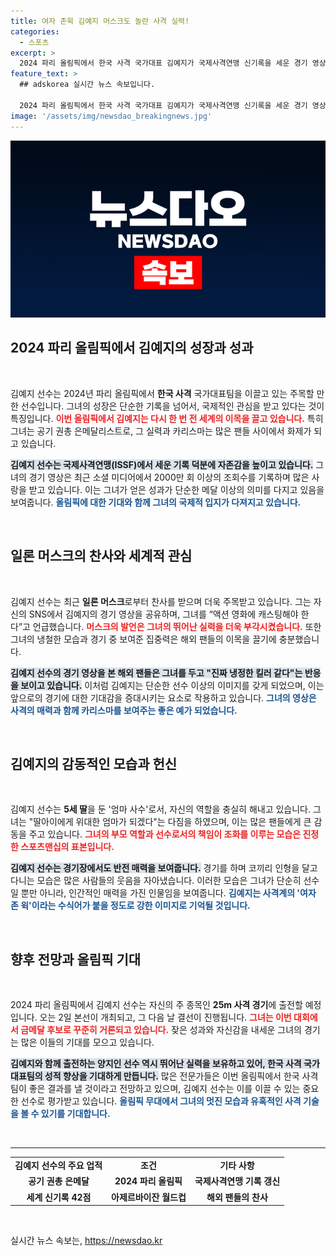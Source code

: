 ```yaml
---
title: 여자 존윅 김예지 머스크도 놀란 사격 실력!
categories:
  - 스포츠
excerpt: >
  2024 파리 올림픽에서 한국 사격 국가대표 김예지가 국제사격연맹 신기록을 세운 경기 영상이 2000만 조회수를 기록하며 화제! 일론 머스크의 찬사와 해외 팬들의 응원이 이어지며 여자 존 윅으로의 변신이 기대된다.
feature_text: >
  ## adskorea 실시간 뉴스 속보입니다.

  2024 파리 올림픽에서 한국 사격 국가대표 김예지가 국제사격연맹 신기록을 세운 경기 영상이 2000만 조회수를 기록하며 화제! 일론 머스크의 찬사와 해외 팬들의 응원이 이어지며 여자 존 윅으로의 변신이 기대된다.
image: '/assets/img/newsdao_breakingnews.jpg'
---
```


<p><img src="/assets/img/newsdao_breakingnews.jpg" alt="adskorea 속보" /></p>

<h2 data-ke-size="size26">2024 파리 올림픽에서 김예지의 성장과 성과</h2>

<p data-ke-size="size16">&nbsp;</p>

<p>김예지 선수는 2024년 파리 올림픽에서 <b>한국 사격</b> 국가대표팀을 이끌고 있는 주목할 만한 선수입니다. 그녀의 성장은 단순한 기록을 넘어서, 국제적인 관심을 받고 있다는 것이 특징입니다. <b><span style="color: #ee2323;">이번 올림픽에서 김예지는 다시 한 번 전 세계의 이목을 끌고 있습니다.</span></b> 특히 그녀는 공기 권총 은메달리스트로, 그 실력과 카리스마는 많은 팬들 사이에서 화제가 되고 있습니다. </p>

<p><b><span style="background-color: #21538527;">김예지 선수는 국제사격연맹(ISSF)에서 세운 기록 덕분에 자존감을 높이고 있습니다.</span></b> 그녀의 경기 영상은 최근 소셜 미디어에서 2000만 회 이상의 조회수를 기록하며 많은 사랑을 받고 있습니다. 이는 그녀가 얻은 성과가 단순한 메달 이상의 의미를 다지고 있음을 보여줍니다. <b><span style="color: #1a5490;">올림픽에 대한 기대와 함께 그녀의 국제적 입지가 다져지고 있습니다.</span></b></p>

<p data-ke-size="size16">&nbsp;</p>

<h2 data-ke-size="size26">일론 머스크의 찬사와 세계적 관심</h2>

<p data-ke-size="size16">&nbsp;</p>

<p>김예지 선수는 최근 <b>일론 머스크</b>로부터 찬사를 받으며 더욱 주목받고 있습니다. 그는 자신의 SNS에서 김예지의 경기 영상을 공유하며, 그녀를 “액션 영화에 캐스팅해야 한다”고 언급했습니다. <b><span style="color: #ee2323;">머스크의 발언은 그녀의 뛰어난 실력을 더욱 부각시켰습니다.</span></b> 또한 그녀의 냉철한 모습과 경기 중 보여준 집중력은 해외 팬들의 이목을 끌기에 충분했습니다. </p>

<p><b><span style="background-color: #21538527;">김예지 선수의 경기 영상을 본 해외 팬들은 그녀를 두고 "진짜 냉정한 킬러 같다"는 반응을 보이고 있습니다.</span></b> 이처럼 김예지는 단순한 선수 이상의 이미지를 갖게 되었으며, 이는 앞으로의 경기에 대한 기대감을 증대시키는 요소로 작용하고 있습니다. <b><span style="color: #1a5490;">그녀의 영상은 사격의 매력과 함께 카리스마를 보여주는 좋은 예가 되었습니다.</span></b></p>

<p data-ke-size="size16">&nbsp;</p>

<h2 data-ke-size="size26">김예지의 감동적인 모습과 헌신</h2>

<p data-ke-size="size16">&nbsp;</p>

<p>김예지 선수는 <b>5세 딸</b>을 둔 '엄마 사수'로서, 자신의 역할을 충실히 해내고 있습니다. 그녀는 "딸아이에게 위대한 엄마가 되겠다"는 다짐을 하였으며, 이는 많은 팬들에게 큰 감동을 주고 있습니다. <b><span style="color: #ee2323;">그녀의 부모 역할과 선수로서의 책임이 조화를 이루는 모습은 진정한 스포츠맨십의 표본입니다.</span></b> </p>

<p><b><span style="background-color: #21538527;">김예지 선수는 경기장에서도 반전 매력을 보여줍니다.</span></b> 경기를 하며 코끼리 인형을 달고 다니는 모습은 많은 사람들의 웃음을 자아냈습니다. 이러한 모습은 그녀가 단순히 선수일 뿐만 아니라, 인간적인 매력을 가진 인물임을 보여줍니다. <b><span style="color: #1a5490;">김예지는 사격계의 '여자 존 윅'이라는 수식어가 붙을 정도로 강한 이미지로 기억될 것입니다.</span></b></p>

<p data-ke-size="size16">&nbsp;</p>

<h2 data-ke-size="size26">향후 전망과 올림픽 기대</h2>

<p data-ke-size="size16">&nbsp;</p>

<p>2024 파리 올림픽에서 김예지 선수는 자신의 주 종목인 <b>25m 사격 경기</b>에 출전할 예정입니다. 오는 2일 본선이 개최되고, 그 다음 날 결선이 진행됩니다. <b><span style="color: #ee2323;">그녀는 이번 대회에서 금메달 후보로 꾸준히 거론되고 있습니다.</span></b> 잦은 성과와 자신감을 내세운 그녀의 경기는 많은 이들의 기대를 모으고 있습니다. </p>

<p><b><span style="background-color: #21538527;">김예지와 함께 출전하는 양지인 선수 역시 뛰어난 실력을 보유하고 있어, 한국 사격 국가대표팀의 성적 향상을 기대하게 만듭니다.</span></b> 많은 전문가들은 이번 올림픽에서 한국 사격팀이 좋은 결과를 낼 것이라고 전망하고 있으며, 김예지 선수는 이를 이끌 수 있는 중요한 선수로 평가받고 있습니다. <b><span style="color: #1a5490;">올림픽 무대에서 그녀의 멋진 모습과 유혹적인 사격 기술을 볼 수 있기를 기대합니다.</span></b></p>

<p data-ke-size="size16">&nbsp;</p>

<hr>

<table style="width: 100%;">
<tr>
<td style="text-align: center; height: 17px;"><b>김예지 선수의 주요 업적</b></td>
<td style="text-align: center; height: 17px;"><b>조건</b></td>
<td style="text-align: center; height: 17px;"><b>기타 사항</b></td>
</tr>
<tr>
<td style="text-align: center; height: 17px;"><b>공기 권총 은메달</b></td>
<td style="text-align: center; height: 17px;"><b>2024 파리 올림픽</b></td>
<td style="text-align: center; height: 17px;"><b>국제사격연맹 기록 갱신</b></td>
</tr>
<tr>
<td style="text-align: center; height: 17px;"><b>세계 신기록 42점</b></td>
<td style="text-align: center; height: 17px;"><b>아제르바이잔 월드컵</b></td>
<td style="text-align: center; height: 17px;"><b>해외 팬들의 찬사</b></td>
</tr>
</table>

<p data-ke-size="size16">&nbsp;</p>
실시간 뉴스 속보는, <a href="https://newsdao.kr" rel="dofollow">https://newsdao.kr</a>


